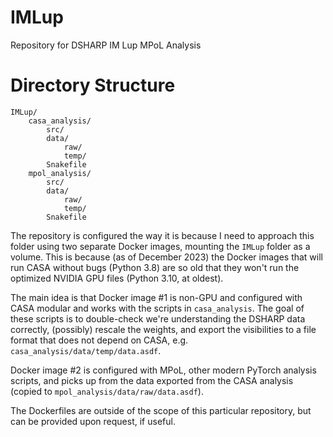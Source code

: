 # IMLup

Repository for DSHARP IM Lup MPoL Analysis

# Directory Structure

    IMLup/
        casa_analysis/
            src/
            data/
                raw/
                temp/
            Snakefile
        mpol_analysis/
            src/
            data/
                raw/
                temp/
            Snakefile

The repository is configured the way it is because I need to approach this folder using two separate Docker images, mounting the `IMLup` folder as a volume. This is because (as of December 2023) the Docker images that will run CASA without bugs (Python 3.8) are so old that they won't run the optimized NVIDIA GPU files (Python 3.10, at oldest). 

The main idea is that Docker image #1 is non-GPU and configured with CASA modular and works with the scripts in `casa_analysis`. The goal of these scripts is to double-check we're understanding the DSHARP data correctly, (possibly) rescale the weights, and export the visibilities to a file format that does not depend on CASA, e.g. `casa_analysis/data/temp/data.asdf`.

Docker image #2 is configured with MPoL, other modern PyTorch analysis scripts, and picks up from the data exported from the CASA analysis (copied to `mpol_analysis/data/raw/data.asdf`).

The Dockerfiles are outside of the scope of this particular repository, but can be provided upon request, if useful.